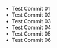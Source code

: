 - Test Commit 01
- Test Commit 02
- Test Commit 03
- Test Commit 04
- Test Commit 05
- Test Commit 06
